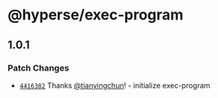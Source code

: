 # @hyperse/exec-program

## 1.0.1

### Patch Changes

- [`4416382`](https://github.com/hyperse-io/exec-program/commit/4416382373864f3a8d9abce855fef0410badc600) Thanks [@tianyingchun](https://github.com/tianyingchun)! - initialize exec-program
